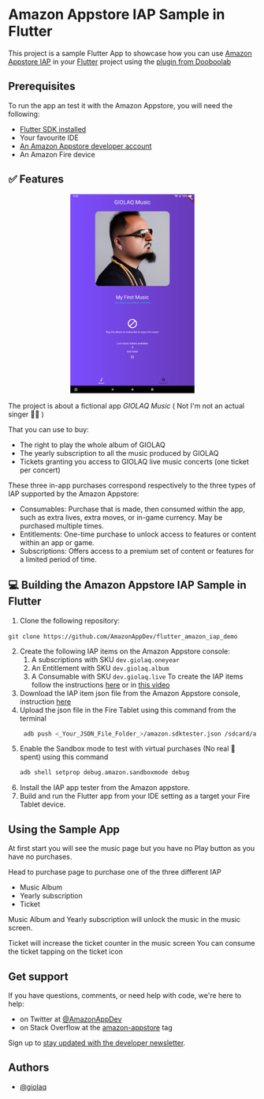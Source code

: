 # Amazon Appstore IAP Sample in Flutter

This project is a sample Flutter App to showcase how you can use [Amazon Appstore IAP](https://developer.amazon.com/docs/in-app-purchasing/iap-get-started.html)
in your [Flutter](https://flutter.dev/) project using the [plugin from Dooboolab](https://github.com/dooboolab/flutter_inapp_purchase)

## Prerequisites

To run the app an test it with the Amazon Appstore, you will need the following:
- [Flutter SDK installed](https://docs.flutter.dev/get-started/install)
- Your favourite IDE
- [An Amazon Appstore developer account](https://developer.amazon.com/apps-and-games)
- An Amazon Fire device

## ✅ Features

<p align="center">
<img src="https://github.com/AmazonAppDev/flutter-amazon-iap-demo/blob/main/images/homelocked.png?raw=true" width=50% height=50%>
</p>

The project is about a fictional app *GIOLAQ Music* ( Not I'm not an actual singer 👨‍🎤 )

That you can use to buy:
- The right to play the whole album of GIOLAQ
- The yearly subscription to all the music produced by GIOLAQ
- Tickets granting you access to GIOLAQ live music concerts (one ticket per concert)

These three in-app purchases correspond respectively to the three types of IAP
supported by the Amazon Appstore:

- Consumables: Purchase that is made, then consumed within the app, such as extra lives, extra moves, or in-game currency. May be purchased multiple times.
- Entitlements: One-time purchase to unlock access to features or content within an app or game.
- Subscriptions: Offers access to a premium set of content or features for a limited period of time.

## 💻 Building the Amazon Appstore IAP Sample in Flutter

1. Clone the following repository:

`git clone https://github.com/AmazonAppDev/flutter_amazon_iap_demo`

2. Create the following IAP items on the Amazon Appstore console:
      1. A subscriptions with SKU `dev.giolaq.oneyear`
      2. An Entitlement with SKU `dev.giolaq.album`
      3. A Consumable with SKU `dev.giolaq.live`
   To create the IAP items follow the instructions [here](https://developer.amazon.com/docs/in-app-purchasing/iap-create-and-submit-iap-items.html#create-new-in-app-items)
   or in [this video](https://www.youtube.com/watch?v=cmPAY16wGb0)
3. Download the IAP item json file from the Amazon Appstore console, instruction [here](https://www.youtube.com/watch?v=cmPAY16wGb0&t=289s)
4. Upload the json file in the Fire Tablet using this command from the terminal
   ```sh
    adb push <_Your_JSON_File_Folder_>/amazon.sdktester.json /sdcard/amazon.sdktester.json
   ```
5. Enable the Sandbox mode to test with virtual purchases (No real 💸 spent) using this command
   ```sh
   adb shell setprop debug.amazon.sandboxmode debug
   ```
6. Install the IAP app tester from the Amazon appstore. 
7. Build and run the Flutter app from your IDE setting as a target your Fire Tablet device.

## Using the Sample App
At first start you will see the music page but you have no Play button as you have no purchases.

Head to purchase page to purchase one of the three different IAP
- Music Album
- Yearly subscription
- Ticket

Music Album and Yearly subscription will unlock the music in the music screen.

Ticket will increase the ticket counter in the music screen
You can consume the ticket tapping on the ticket icon


## Get support

If you have questions, comments, or need help with code, we're here to help:
- on Twitter at [@AmazonAppDev](https://twitter.com/AmazonAppDev)
- on Stack Overflow at the [amazon-appstore](https://stackoverflow.com/questions/tagged/amazon-appstore) tag

Sign up to [stay updated with the developer newsletter](https://m.amazonappservices.com/subscribe-newsletter).

## Authors

- [@giolaq](https://twitter.com/giolaq)
